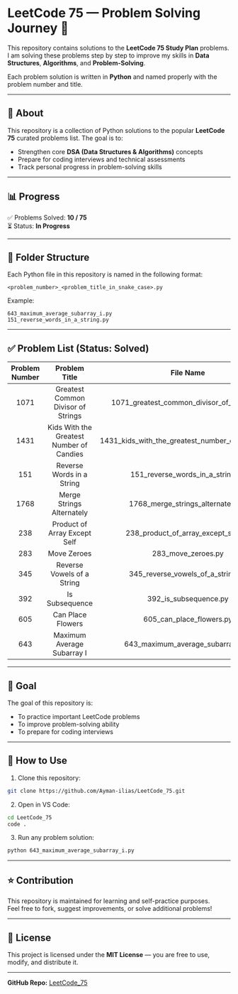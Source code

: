 # LeetCode 75 — Problem Solving Journey 🚀

This repository contains solutions to the **LeetCode 75 Study Plan** problems.  
I am solving these problems step by step to improve my skills in **Data Structures**, **Algorithms**, and **Problem-Solving**.

Each problem solution is written in **Python** and named properly with the problem number and title.

---

## 📄 About

This repository is a collection of Python solutions to the popular **LeetCode 75** curated problems list. The goal is to:
- Strengthen core **DSA (Data Structures & Algorithms)** concepts
- Prepare for coding interviews and technical assessments
- Track personal progress in problem-solving skills

---

## 📊 Progress

✅ Problems Solved: **10 / 75**  
⏳ Status: **In Progress**

---

## 📂 Folder Structure

Each Python file in this repository is named in the following format:

```
<problem_number>_<problem_title_in_snake_case>.py
```

Example:
```
643_maximum_average_subarray_i.py
151_reverse_words_in_a_string.py
```

---

## ✅ Problem List (Status: Solved)

| Problem Number | Problem Title                                         | File Name                                       |
|:--------------:|:----------------------------------------------------:|:-----------------------------------------------:|
| 1071          | Greatest Common Divisor of Strings                    | 1071_greatest_common_divisor_of_strings.py     |
| 1431          | Kids With the Greatest Number of Candies              | 1431_kids_with_the_greatest_number_of_candies.py |
| 151           | Reverse Words in a String                             | 151_reverse_words_in_a_string.py               |
| 1768          | Merge Strings Alternately                             | 1768_merge_strings_alternately.py              |
| 238           | Product of Array Except Self                          | 238_product_of_array_except_self.py            |
| 283           | Move Zeroes                                           | 283_move_zeroes.py                             |
| 345           | Reverse Vowels of a String                            | 345_reverse_vowels_of_a_string.py              |
| 392           | Is Subsequence                                        | 392_is_subsequence.py                          |
| 605           | Can Place Flowers                                     | 605_can_place_flowers.py                       |
| 643           | Maximum Average Subarray I                            | 643_maximum_average_subarray_i.py              |

---

## 🎯 Goal

The goal of this repository is:
- To practice important LeetCode problems
- To improve problem-solving ability
- To prepare for coding interviews

---

## 🚀 How to Use

1. Clone this repository:
```bash
git clone https://github.com/Ayman-ilias/LeetCode_75.git
```

2. Open in VS Code:
```bash
cd LeetCode_75
code .
```

3. Run any problem solution:
```bash
python 643_maximum_average_subarray_i.py
```

---

## ⭐️ Contribution

This repository is maintained for learning and self-practice purposes.  
Feel free to fork, suggest improvements, or solve additional problems!

---

## 📄 License

This project is licensed under the **MIT License** — you are free to use, modify, and distribute it.

---

**GitHub Repo:** [LeetCode_75](https://github.com/Ayman-ilias/LeetCode_75)
